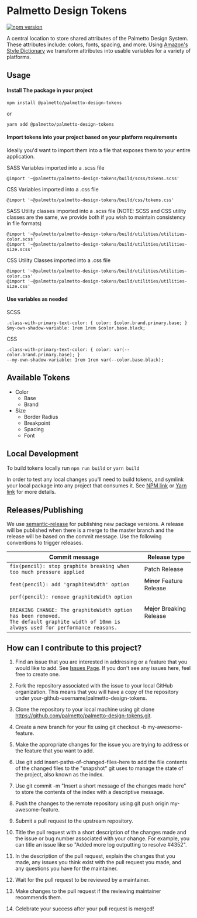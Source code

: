 # Palmetto Design Tokens
[![npm version](https://badge.fury.io/js/%40palmetto%2Fpalmetto-design-tokens.svg)](https://badge.fury.io/js/%40palmetto%2Fpalmetto-design-tokens)

A central location to store shared attributes of the Palmetto Design System. These attributes include: colors, fonts, spacing, and more. Using [Amazon's Style Dictionary](https://amzn.github.io/style-dictionary/) we transform attributes into usable variables for a variety of platforms.


## Usage
#### Install The package in your project
```
npm install @palmetto/palmetto-design-tokens
```
or
```
yarn add @palmetto/palmetto-design-tokens
```


#### Import tokens into your project based on your platform requirements
Ideally you'd want to import them into a file that exposes them to your entire application.

SASS Variables imported into a .scss file
```
@import '~@palmetto/palmetto-design-tokens/build/scss/tokens.scss'
```

CSS Variables imported into a .css file
```
@import '~@palmetto/palmetto-design-tokens/build/css/tokens.css'
```


SASS Utility classes imported into a .scss file
(NOTE: SCSS and CSS utility classes are the same, we provide both if you wish to maintain consistency in file formats)
```
@import '~@palmetto/palmetto-design-tokens/build/utilities/utilities-color.scss'
@import '~@palmetto/palmetto-design-tokens/build/utilities/utilities-size.scss'
```

CSS Utility Classes imported into a .css file
```
@import '~@palmetto/palmetto-design-tokens/build/utilities/utilities-color.css'
@import '~@palmetto/palmetto-design-tokens/build/utilities/utilities-size.css'
```

#### Use variables as needed
SCSS
```
.class-with-primary-text-color: { color: $color.brand.primary.base; }
$my-own-shadow-variable: 1rem 1rem $color.base.black;
```

CSS
```
.class-with-primary-text-color: { color: var(--color.brand.primary.base); }
--my-own-shadow-variable: 1rem 1rem var(--color.base.black);
```


## Available Tokens
* Color
  * Base
  * Brand
* Size
  * Border Radius
  * Breakpoint
  * Spacing
  * Font


## Local Development
To build tokens locally run `npm run build` or `yarn build`

In order to test any local changes you'll need to build tokens, and symlink your local package into any project that consumes it. See [NPM link](https://docs.npmjs.com/cli/link) or [Yarn link](https://classic.yarnpkg.com/en/docs/cli/link/) for more details.


## Releases/Publishing
We use [semantic-release](https://github.com/semantic-release/semantic-release) for publishing new package versions. A release
will be published when there is a merge to the master branch and the release will be based on the commit message. Use the following conventions to trigger releases.

| Commit message                                                                                                                                                                                   | Release type               |
|--------------------------------------------------------------------------------------------------------------------------------------------------------------------------------------------------|----------------------------|
| `fix(pencil): stop graphite breaking when too much pressure applied`                                                                                                                             | Patch Release              |
| `feat(pencil): add 'graphiteWidth' option`                                                                                                                                                       | ~~Minor~~ Feature Release  |
| `perf(pencil): remove graphiteWidth option`<br><br>`BREAKING CHANGE: The graphiteWidth option has been removed.`<br>`The default graphite width of 10mm is always used for performance reasons.` | ~~Major~~ Breaking Release |


## How can I contribute to this project?
1. Find an issue that you are interested in addressing or a feature that you would like to add. See [Issues Page](https://github.com/palmetto/palmetto-design-tokens/issues). If you don't see any issues here, feel free to create one.

1. Fork the repository associated with the issue to your local GitHub organization. This means that you will have a copy of the repository under your-github-username/palmetto-design-tokens.
1. Clone the repository to your local machine using git clone https://github.com/palmetto/palmetto-design-tokens.git.
1. Create a new branch for your fix using git checkout -b my-awesome-feature.
1. Make the appropriate changes for the issue you are trying to address or the feature that you want to add.
1. Use git add insert-paths-of-changed-files-here to add the file contents of the changed files to the "snapshot" git uses to manage the state of the project, also known as the index.
1. Use git commit -m "Insert a short message of the changes made here" to store the contents of the index with a descriptive message.
1. Push the changes to the remote repository using git push origin my-awesome-feature.
1. Submit a pull request to the upstream repository.
1. Title the pull request with a short description of the changes made and the issue or bug number associated with your change. For example, you can title an issue like so "Added more log outputting to resolve #4352".
1. In the description of the pull request, explain the changes that you made, any issues you think exist with the pull request you made, and any questions you have for the maintainer.
1. Wait for the pull request to be reviewed by a maintainer.
1. Make changes to the pull request if the reviewing maintainer recommends them.
1. Celebrate your success after your pull request is merged!
